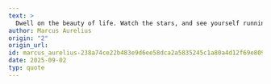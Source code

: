 ```yaml
---
text: >
  Dwell on the beauty of life. Watch the stars, and see yourself running with them.
author: Marcus Aurelius
origin: "2"
origin_url: 
id: marcus_aurelius-238a74ce22b483e9d6ee58dca2a5835245c1a80a4d12f69e809d3f8b4bff0037
date: 2025-09-02
typ: quote
---
```

